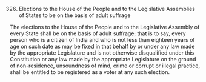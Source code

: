 326. Elections to the House of the People and to the Legislative Assemblies of States to be on the basis of adult suffrage

The elections to the House of the People and to the Legislative Assembly of every State shall be on the basis of adult suffrage; that is to say, every person who is a citizen of India and who is not less than eighteen years of age on such date as may be fixed in that behalf by or under any law made by the appropriate Legislature and is not otherwise disqualified under this Constitution or any law made by the appropriate Legislature on the ground of non-residence, unsoundness of mind, crime or corrupt or illegal practice, shall be entitled to be registered as a voter at any such election.

